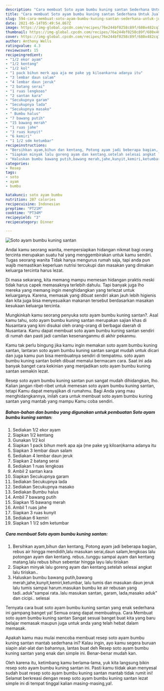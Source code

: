 ```yaml
---
description: "Cara membuat Soto ayam bumbu kuning santan Sederhana Untuk Jualan"
title: "Cara membuat Soto ayam bumbu kuning santan Sederhana Untuk Jualan"
slug: 594-cara-membuat-soto-ayam-bumbu-kuning-santan-sederhana-untuk-jualan
date: 2021-05-14T05:49:54.867Z
image: https://img-global.cpcdn.com/recipes/76e244bf0258c89f/680x482cq70/soto-ayam-bumbu-kuning-santan-foto-resep-utama.jpg
thumbnail: https://img-global.cpcdn.com/recipes/76e244bf0258c89f/680x482cq70/soto-ayam-bumbu-kuning-santan-foto-resep-utama.jpg
cover: https://img-global.cpcdn.com/recipes/76e244bf0258c89f/680x482cq70/soto-ayam-bumbu-kuning-santan-foto-resep-utama.jpg
author: Anthony Wells
ratingvalue: 4.3
reviewcount: 15
recipeingredient:
- "1/2 ekor ayam"
- "1/2 kentang"
- "1/2 kol"
- "1 pack bihun merk apa aja me pake yg kiloankarna adanya itu"
- "3 lembar daun salam"
- "4 lembar daun jeruk"
- "2 batang serai"
- "1 ruas lengkoas"
- "2 santan kara"
- "Secukupnya garam"
- "Secukupnya lada"
- "Secukupnya masako"
- " Bumbu halus"
- "7 bawang putih"
- "15 bawang merah"
- "1 ruas jahe"
- "3 ruas kunyit"
- "6 kemiri"
- "1 1/2 sdm ketumbar"
recipeinstructions:
- "Bersihkan ayam,bihun dan kentang, Potong ayam jadi beberapa bagian, rebus air hingga mendidih,lalu masukan serai,daun salam,lengkoas lalu potongan ayam dan kentang. rebus..tunggu sampai ayam dan kentang matang.lalu rebus bihun sebentar hingga layu lalu tiriskan"
- "Siapkan minyak lalu goreng ayam dan kentang.setelah selesai angkat lalu tiriskan.."
- "Haluskan bumbu bawang putih,bawang merah,jahe,kunyit,kemiri,ketumbar, lalu tumis dan masukan daun jeruk lalu tumis sampai harum.masukan bumbu ke air rebusan yang tadi..aduk&#34;sampai rata..lalu masukan santan, garam, lada,masako aduk&#34; dan cicipi.. selesai"
categories:
- Resep
tags:
- soto
- ayam
- bumbu

katakunci: soto ayam bumbu 
nutrition: 287 calories
recipecuisine: Indonesian
preptime: "PT21M"
cooktime: "PT34M"
recipeyield: "3"
recipecategory: Dinner

---
```



![Soto ayam bumbu kuning santan](https://img-global.cpcdn.com/recipes/76e244bf0258c89f/680x482cq70/soto-ayam-bumbu-kuning-santan-foto-resep-utama.jpg)

Andai kamu seorang wanita, mempersiapkan hidangan nikmat bagi orang tercinta merupakan suatu hal yang menggembirakan untuk kamu sendiri. Tugas seorang  wanita Tidak hanya mengurus rumah saja, tapi anda pun wajib memastikan keperluan nutrisi tercukupi dan masakan yang dimakan keluarga tercinta harus lezat.

Di masa  sekarang, kita memang mampu memesan hidangan praktis meski tidak harus capek memasaknya terlebih dahulu. Tapi banyak juga lho mereka yang memang ingin menghidangkan yang terlezat untuk keluarganya. Karena, memasak yang dibuat sendiri akan jauh lebih higienis dan kita juga bisa menyesuaikan makanan tersebut berdasarkan masakan kesukaan keluarga tercinta. 



Mungkinkah kamu seorang penyuka soto ayam bumbu kuning santan?. Asal kamu tahu, soto ayam bumbu kuning santan merupakan sajian khas di Nusantara yang kini disukai oleh orang-orang di berbagai daerah di Nusantara. Kamu dapat membuat soto ayam bumbu kuning santan sendiri di rumah dan pasti jadi camilan kesenanganmu di akhir pekanmu.

Kamu tak perlu bingung jika kamu ingin memakan soto ayam bumbu kuning santan, lantaran soto ayam bumbu kuning santan sangat mudah untuk dicari dan juga kamu pun bisa membuatnya sendiri di tempatmu. soto ayam bumbu kuning santan boleh dibuat memalui bermacam cara. Saat ini ada banyak banget cara kekinian yang menjadikan soto ayam bumbu kuning santan semakin lezat.

Resep soto ayam bumbu kuning santan pun sangat mudah dihidangkan, lho. Kalian jangan ribet-ribet untuk memesan soto ayam bumbu kuning santan, tetapi Kamu dapat menyajikan di rumahmu. Bagi Anda yang mau menghidangkannya, inilah cara untuk membuat soto ayam bumbu kuning santan yang mantab yang mampu Kamu coba sendiri.

<!--inarticleads1-->

##### Bahan-bahan dan bumbu yang digunakan untuk pembuatan Soto ayam bumbu kuning santan:

1. Sediakan 1/2 ekor ayam
1. Siapkan 1/2 kentang
1. Gunakan 1/2 kol
1. Siapkan 1 pack bihun merk apa aja (me pake yg kiloan)karna adanya itu
1. Siapkan 3 lembar daun salam
1. Sediakan 4 lembar daun jeruk
1. Siapkan 2 batang serai
1. Sediakan 1 ruas lengkoas
1. Ambil 2 santan kara
1. Siapkan Secukupnya garam
1. Sediakan Secukupnya lada
1. Sediakan Secukupnya masako
1. Sediakan  Bumbu halus
1. Ambil 7 bawang putih
1. Siapkan 15 bawang merah
1. Ambil 1 ruas jahe
1. Siapkan 3 ruas kunyit
1. Sediakan 6 kemiri
1. Siapkan 1 1/2 sdm ketumbar




<!--inarticleads2-->

##### Cara membuat Soto ayam bumbu kuning santan:

1. Bersihkan ayam,bihun dan kentang, Potong ayam jadi beberapa bagian, rebus air hingga mendidih,lalu masukan serai,daun salam,lengkoas lalu potongan ayam dan kentang. rebus..tunggu sampai ayam dan kentang matang.lalu rebus bihun sebentar hingga layu lalu tiriskan
1. Siapkan minyak lalu goreng ayam dan kentang.setelah selesai angkat lalu tiriskan..
1. Haluskan bumbu bawang putih,bawang merah,jahe,kunyit,kemiri,ketumbar, lalu tumis dan masukan daun jeruk lalu tumis sampai harum.masukan bumbu ke air rebusan yang tadi..aduk&#34;sampai rata..lalu masukan santan, garam, lada,masako aduk&#34; dan cicipi.. selesai




Ternyata cara buat soto ayam bumbu kuning santan yang enak sederhana ini gampang banget ya! Semua orang dapat membuatnya. Cara Membuat soto ayam bumbu kuning santan Sangat sesuai banget buat kita yang baru belajar memasak maupun juga untuk anda yang telah hebat dalam memasak.

Apakah kamu mau mulai mencoba membuat resep soto ayam bumbu kuning santan mantab sederhana ini? Kalau ingin, ayo kamu segera buruan siapin alat-alat dan bahannya, lantas buat deh Resep soto ayam bumbu kuning santan yang enak dan simple ini. Benar-benar mudah kan. 

Oleh karena itu, ketimbang kamu berlama-lama, yuk kita langsung bikin resep soto ayam bumbu kuning santan ini. Pasti kamu tiidak akan menyesal sudah buat resep soto ayam bumbu kuning santan mantab tidak rumit ini! Selamat berkreasi dengan resep soto ayam bumbu kuning santan lezat simple ini di tempat tinggal kalian masing-masing,ya!.

